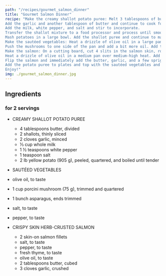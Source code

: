 ```yaml
---
path: "/recipes/gourmet_salmon_dinner"
title: "Gourmet Salmon Dinner"
recipe: "Make the creamy shallot potato puree: Melt 3 tablespoons of butter in a medium pan over medium-high heat. Add the shallots and cook for 3-4 minutes, until softened.
Add the garlic and another tablespoon of butter and continue to cook for another 3-4 minutes, stirring frequently, until the shallots are browned.
Add the milk, white pepper, and salt and stir to incorporate.
Transfer the shallot mixture to a food processor and process until smooth.
Mash potatoes in a large bowl. Add the shallot puree and continue to mash until fully incorporated. Set aside.
Make the sautéed vegetables: Heat a drizzle of olive oil in a large pan over medium heat. Add the mushrooms and cook for 5 minutes, stirring occasionally, until starting to soften.
Push the mushrooms to one side of the pan and add a bit more oil. Add the asparagus and season everything with salt and pepper. Cook for 5 minutes, until the vegetables are tender. Remove from the heat and set aside.
Make the salmon: On a cutting board, cut 4 slits in the salmon skin, roughly ¼-inch (6 mm) apart and ½-inch (12 mm) into the salmon flesh. Season with salt, pepper, and thyme leaves.
Heat a drizzle of olive oil in a medium pan over medium-high heat. Add the salmon, skin-side down. Cook for 3-4 minutes, or until a lighter pink color has reached ⅓-½ of the way up the side of the salmon.
Flip the salmon and immediately add the butter, garlic, and a few sprigs of thyme. Stir the garlic and thyme around the pan to infuse the flavors and spoon the butter over the salmon for 2 minutes more, until the salmon is cooked through. Remove the salmon from the pan.
Add the potato puree to plates and top with the sautéed vegetables and salmon.
Enjoy!"
img: ./gourmet_salmon_dinner.jpg
---
```


## Ingredients

### for 2 servings

>

- CREAMY SHALLOT POTATO PUREE
  - 4 tablespoons butter, divided
  - 2 shallots, thinly sliced
  - 2 cloves garlic, minced
  - ⅓ cup whole milk
  - 1 ½ teaspoons white pepper
  - 1 teaspoon salt
  - 2 lb yellow potato (905 g), peeled, quartered, and boiled until tender
    >
- SAUTÉED VEGETABLES

- olive oil, to taste
- 1 cup porcini mushroom (75 g), trimmed and quartered
- 1 bunch asparagus, ends trimmed
- salt, to taste
- pepper, to taste

  >

- CRISPY SKIN HERB-CRUSTED SALMON
  - 2 skin-on salmon fillets
  - salt, to taste
  - pepper, to taste
  - fresh thyme, to taste
  - olive oil, to taste
  - 2 tablespoons butter, cubed
  - 3 cloves garlic, crushed
